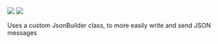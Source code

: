 <img src="https://i.imgur.com/vtn4RMB.png">
<img src="https://i.imgur.com/uRounzI.png">

Uses a custom JsonBuilder class, to more easily write and send JSON messages